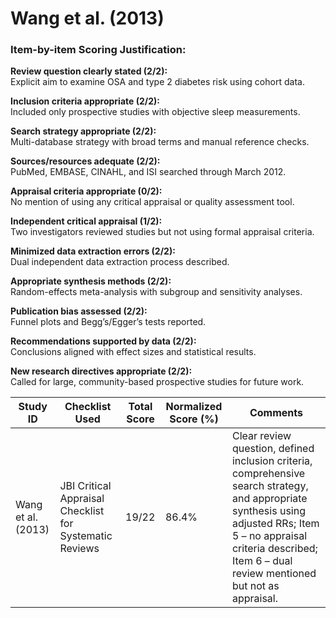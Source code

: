 # Wang et al. (2013)

### Item-by-item Scoring Justification:

**Review question clearly stated (2/2):**  
Explicit aim to examine OSA and type 2 diabetes risk using cohort data.

**Inclusion criteria appropriate (2/2):**  
Included only prospective studies with objective sleep measurements.

**Search strategy appropriate (2/2):**  
Multi-database strategy with broad terms and manual reference checks.

**Sources/resources adequate (2/2):**  
PubMed, EMBASE, CINAHL, and ISI searched through March 2012.

**Appraisal criteria appropriate (0/2):**  
No mention of using any critical appraisal or quality assessment tool.

**Independent critical appraisal (1/2):**  
Two investigators reviewed studies but not using formal appraisal criteria.

**Minimized data extraction errors (2/2):**  
Dual independent data extraction process described.

**Appropriate synthesis methods (2/2):**  
Random-effects meta-analysis with subgroup and sensitivity analyses.

**Publication bias assessed (2/2):**  
Funnel plots and Begg’s/Egger’s tests reported.

**Recommendations supported by data (2/2):**  
Conclusions aligned with effect sizes and statistical results.

**New research directives appropriate (2/2):**  
Called for large, community-based prospective studies for future work.

| Study ID           | Checklist Used                                     | Total Score | Normalized Score (%) | Comments |
|--------------------|----------------------------------------------------|-------------|------------------------|----------|
| Wang et al. (2013) | JBI Critical Appraisal Checklist for Systematic Reviews | 19/22       | 86.4%                 | Clear review question, defined inclusion criteria, comprehensive search strategy, and appropriate synthesis using adjusted RRs; Item 5 – no appraisal criteria described; Item 6 – dual review mentioned but not as appraisal. |
